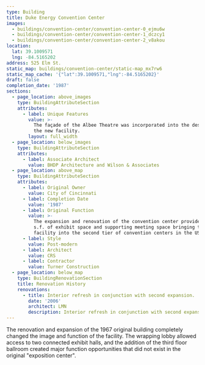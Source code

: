 ```yaml
---
type: Building
title: Duke Energy Convention Center
images:
  - buildings/convention-center/convention-center-0_ejmu6w
  - buildings/convention-center/convention-center-1_dczcy1
  - buildings/convention-center/convention-center-2_v8akou
location:
  lat: 39.1009571
  lng: -84.5165202
address: 525 Elm St.
static_map: buildings/convention-center/static-map_mx7rw6
static_map_cache: '{"lat":39.1009571,"lng":-84.5165202}'
draft: false
completion_date: '1987'
sections:
  - page_location: above_images
    type: BuildingAttributeSection
    attributes:
      - label: Unique Features
        value: >-
          The façade of the Albee Theatre was incorporated into the design of
          the new facility.
        layout: full_width
  - page_location: below_images
    type: BuildingAttributeSection
    attributes:
      - label: Associate Architect
        value: BHDP Architecture and Wilson & Associates
  - page_location: above_map
    type: BuildingAttributeSection
    attributes:
      - label: Original Owner
        value: City of Cincinnati
      - label: Completion Date
        value: '1987'
      - label: Original Function
        value: >-
          The expansion and renovation of the convention center provided 160,000
          s.f. of exhibit space and supporting meeting space bringing the
          facility into the second tier of convention centers in the US.
      - label: Style
        value: Post-modern
      - label: Architect
        value: CRS
      - label: Contractor
        value: Turner Construction
  - page_location: below_map
    type: BuildingRenovationSection
    title: Renovation History
    renovations:
      - title: Interior refresh in conjunction with second expansion.
        date: '2006'
        architect: LMN
        description: Interior refresh in conjunction with second expansion.
---
```


The renovation and expansion of the 1967 original building completely changed the image and function of the facility. The wrapping lobby allowed access to two connected exhibit halls, and the addition of the third floor ballroom created major function opportunities that did not exist in the original "exposition center".
